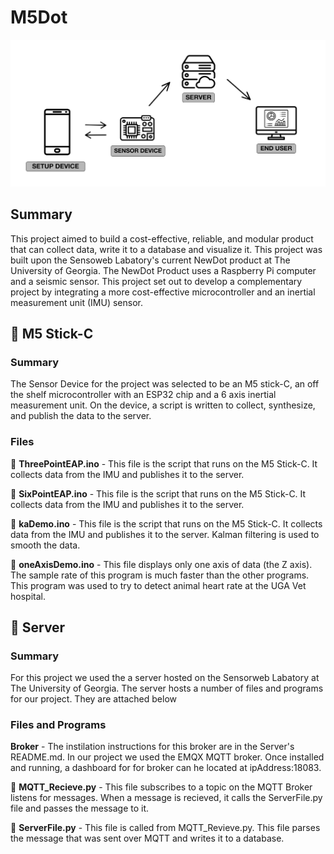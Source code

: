 # M5Dot

![VisualDiagram](Extras/Diagram.png)  

## Summary
This project aimed to build a cost-effective, reliable, and modular product that can collect data, write it to a database and visualize it. This project was built upon the Sensoweb Labatory's current NewDot product at The University of Georgia. The NewDot Product uses a Raspberry Pi computer and a seismic sensor. This project set out to develop a complementary project by integrating a more cost-effective microcontroller and an inertial measurement unit (IMU) sensor.

## 📁 M5 Stick-C 
### Summary
The Sensor Device for the project was selected to be an M5 stick-C, an off the shelf microcontroller with an ESP32 chip and a 6 axis inertial measurement unit. On the device, a script is written to collect, synthesize, and publish the data to the server.

### **Files**
📄 **ThreePointEAP.ino** - This file is the script that runs on the M5 Stick-C. It collects data from the IMU and publishes it to the server.  

📄 **SixPointEAP.ino** - This file is the script that runs on the M5 Stick-C. It collects data from the IMU and publishes it to the server.

📄 **kaDemo.ino** - This file is the script that runs on the M5 Stick-C. It collects data from the IMU and publishes it to the server. Kalman filtering is used to smooth the data.

📄 **oneAxisDemo.ino** - This file displays only one axis of data (the Z axis). The sample rate of this program is much faster than the other programs. This program was used to try to detect animal heart rate at the UGA Vet hospital.

## 📁 Server  
### Summary
For this project we used the a server hosted on the Sensorweb Labatory at The University of Georgia. The server hosts a number of files and programs for our project. They are attached below
### Files and Programs
**Broker** - The instilation instructions for this broker are in the Server's README.md. In our project we used the EMQX MQTT broker. Once installed and running, a dashboard for for broker can he located at ipAddress:18083.

📄 **MQTT_Recieve.py** - This file subscribes to a topic on the MQTT Broker listens for messages. When a message is recieved, it calls the ServerFile.py file and passes the message to it.

📄 **ServerFile.py** - This file is called from MQTT_Revieve.py. This file parses the message that was sent over MQTT and writes it to a database. 









